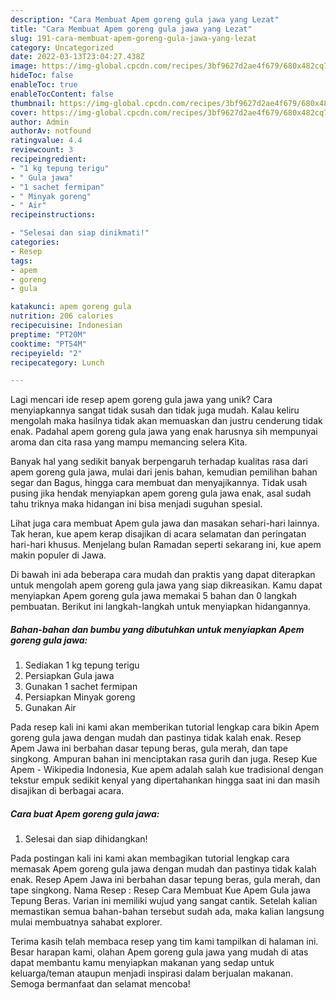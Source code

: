 ```yaml
---
description: "Cara Membuat Apem goreng gula jawa yang Lezat"
title: "Cara Membuat Apem goreng gula jawa yang Lezat"
slug: 191-cara-membuat-apem-goreng-gula-jawa-yang-lezat
category: Uncategorized
date: 2022-03-13T23:04:27.438Z
image: https://img-global.cpcdn.com/recipes/3bf9627d2ae4f679/680x482cq70/apem-goreng-gula-jawa-foto-resep-utama.jpg
hideToc: false
enableToc: true
enableTocContent: false
thumbnail: https://img-global.cpcdn.com/recipes/3bf9627d2ae4f679/680x482cq70/apem-goreng-gula-jawa-foto-resep-utama.jpg
cover: https://img-global.cpcdn.com/recipes/3bf9627d2ae4f679/680x482cq70/apem-goreng-gula-jawa-foto-resep-utama.jpg
author: Admin
authorAv: notfound
ratingvalue: 4.4
reviewcount: 3
recipeingredient:
- "1 kg tepung terigu"
- " Gula jawa"
- "1 sachet fermipan"
- " Minyak goreng"
- " Air"
recipeinstructions:

- "Selesai dan siap dinikmati!"
categories:
- Resep
tags:
- apem
- goreng
- gula

katakunci: apem goreng gula 
nutrition: 206 calories
recipecuisine: Indonesian
preptime: "PT20M"
cooktime: "PT54M"
recipeyield: "2"
recipecategory: Lunch

---
```





Lagi mencari ide resep apem goreng gula jawa yang unik? Cara menyiapkannya sangat tidak susah dan tidak juga mudah. Kalau keliru mengolah maka hasilnya tidak akan memuaskan dan justru cenderung tidak enak. Padahal apem goreng gula jawa yang enak harusnya sih mempunyai aroma dan cita rasa yang mampu memancing selera Kita.





Banyak hal yang sedikit banyak berpengaruh terhadap kualitas rasa dari apem goreng gula jawa, mulai dari jenis bahan, kemudian pemilihan bahan segar dan Bagus, hingga cara membuat dan menyajikannya. Tidak usah pusing jika hendak menyiapkan apem goreng gula jawa enak,      asal sudah tahu triknya maka hidangan ini bisa menjadi suguhan spesial.














Lihat juga cara membuat Apem gula jawa dan masakan sehari-hari lainnya. Tak heran, kue apem kerap disajikan di acara selamatan dan peringatan hari-hari khusus. Menjelang bulan Ramadan seperti sekarang ini, kue apem makin populer di Jawa.






Di bawah ini ada beberapa cara mudah dan praktis yang dapat diterapkan untuk mengolah apem goreng gula jawa yang siap dikreasikan. Kamu dapat menyiapkan Apem goreng gula jawa memakai 5 bahan dan 0 langkah pembuatan. Berikut ini langkah-langkah untuk menyiapkan hidangannya.

<!--inarticleads1-->

##### Bahan-bahan dan bumbu yang dibutuhkan untuk menyiapkan Apem goreng gula jawa:

1. Sediakan 1 kg tepung terigu
1. Persiapkan  Gula jawa
1. Gunakan 1 sachet fermipan
1. Persiapkan  Minyak goreng
1. Gunakan  Air


Pada resep kali ini kami akan memberikan tutorial lengkap cara bikin Apem goreng gula jawa dengan mudah dan pastinya tidak kalah enak. Resep Apem Jawa ini berbahan dasar tepung beras, gula merah, dan tape singkong. Ampuran bahan ini menciptakan rasa gurih dan juga. Resep Kue Apem - Wikipedia Indonesia, Kue apem adalah salah kue tradisional dengan tekstur empuk sedikit kenyal yang dipertahankan hingga saat ini dan masih disajikan di berbagai acara. 

<!--inarticleads2-->

##### Cara buat Apem goreng gula jawa:


1. Selesai dan siap dihidangkan!

Pada postingan kali ini kami akan membagikan tutorial lengkap cara memasak Apem goreng gula jawa dengan mudah dan pastinya tidak kalah enak. Resep Apem Jawa ini berbahan dasar tepung beras, gula merah, dan tape singkong. Nama Resep : Resep Cara Membuat Kue Apem Gula jawa Tepung Beras. Varian ini memiliki wujud yang sangat cantik. Setelah kalian memastikan semua bahan-bahan tersebut sudah ada, maka kalian langsung mulai membuatnya sahabat explorer. 

Terima kasih telah membaca resep yang tim kami tampilkan di halaman ini. Besar harapan kami, olahan Apem goreng gula jawa yang mudah di atas dapat membantu kamu menyiapkan makanan yang sedap untuk keluarga/teman ataupun menjadi inspirasi dalam berjualan makanan. Semoga bermanfaat dan selamat mencoba!
